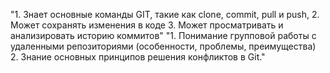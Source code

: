 "1. Знает основные команды GIT, такие как clone, commit, pull и push,
2. Может сохранять изменения в коде
3. Может просматривать и анализировать историю коммитов" "1. Понимание групповой работы с удаленными репозиториями (особенности, проблемы, преимущества)
2. Знание основных принципов решения конфликтов в Git."
